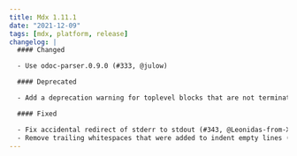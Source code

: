 ```yaml
---
title: Mdx 1.11.1
date: "2021-12-09"
tags: [mdx, platform, release]
changelog: |
  #### Changed

  - Use odoc-parser.0.9.0 (#333, @julow)

  #### Deprecated

  - Add a deprecation warning for toplevel blocks that are not terminated with `;;` (#342, @Leonidas-from-XIV)

  #### Fixed

  - Fix accidental redirect of stderr to stdout (#343, @Leonidas-from-XIV)
  - Remove trailing whitespaces that were added to indent empty lines (#341, @gpetiot)
---
```

